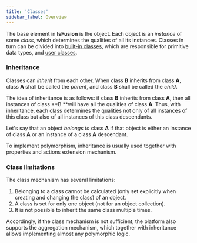 ```yaml
---
title: 'Classes'
sidebar_label: Overview
---
```


The base element in **lsFusion** is the object. Each object is an *instance* of some *class*, which determines the qualities of all its instances. Classes in turn can be divided into [built-in classes](Built-in_classes.md), which are responsible for primitive data types, and [user classes](User_classes.md). 

### Inheritance

Classes can *inherit* from each other. When class **B** inherits from class **A**, class **A** shall be called the *parent*, and class **B** shall be called the *child*.

The idea of inheritance is as follows: if class **B** inherits from class **A**, then all instances of class **B **will have all the qualities of class **A**. Thus, with inheritance, each class determines the qualities not only of all instances of this class but also of all instances of this class descendants.  

Let's say that an object *belongs to* class **A** if that object is either an instance of class **A** or an instance of a class **A** descendant.  

To implement polymorphism, inheritance is usually used together with properties and actions extension mechanism. 

### Class limitations

The class mechanism has several limitations:

1.  Belonging to a class cannot be calculated (only set explicitly when creating and changing the class) of an object.
2.  A class is set for only one object (not for an object collection).
3.  It is not possible to inherit the same class multiple times.

Accordingly, if the class mechanism is not sufficient, the platform also supports the aggregation mechanism, which together with inheritance allows implementing almost any polymorphic logic.
